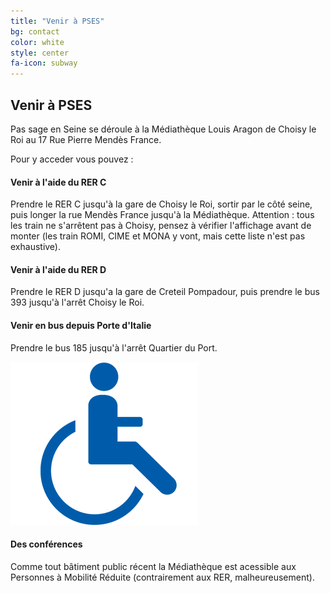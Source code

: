 ```yaml
---
title: "Venir à PSES"
bg: contact
color: white
style: center
fa-icon: subway
---
```


## Venir à PSES

Pas sage en Seine se déroule à la Médiathèque Louis Aragon de Choisy le Roi au 17 Rue Pierre Mendès France.

Pour y acceder vous pouvez :
<div class="row features">
  <div class="col s12 m4 feature">
    <i class="fa fa-subway fa-4x" color="yellow">
    </i>
    <h4> Venir à l'aide du RER C</h4>
    <p class="feature-description"> Prendre le RER C jusqu'à la gare de Choisy le Roi, sortir par le côté seine, puis longer la rue Mendès France jusqu'à la Médiathèque. Attention : tous les train ne s'arrêtent pas à Choisy, pensez à vérifier l'affichage avant de monter (les train ROMI, CIME et MONA y vont, mais cette liste n'est pas exhaustive).</p>
  </div>
  <div class="col s12 m4 feature">
    <i class="fa fa-subway fa-4x" color="green">
    </i>
    <h4> Venir à l'aide du RER D</h4>
    <p class="feature-description"> Prendre le RER D jusqu'a la gare de Creteil Pompadour, puis prendre le bus 393 jusqu'à l'arrêt Choisy le Roi.</p>
  </div>
  <div class="col s12 m4 feature">
    <i class="fa fa-bus fa-4x">
    </i>
    <h4> Venir en bus depuis Porte d'Italie</h4>
    <p class="feature-description"> Prendre le bus 185 jusqu'à l'arrêt Quartier du Port.</p>
  </div>
</div>


<div class="row features">
  <div class="col s12 m4 feature">
     <img src="../img/PMR.png" alt="PMR">
  </div>
  <div class="col s12 m4 feature">
    <h4> Des conférences</h4>
    <p class="feature-description"> Comme tout bâtiment public récent la Médiathèque est acessible aux Personnes à Mobilité Réduite (contrairement aux RER, malheureusement).</p>
  </div>
